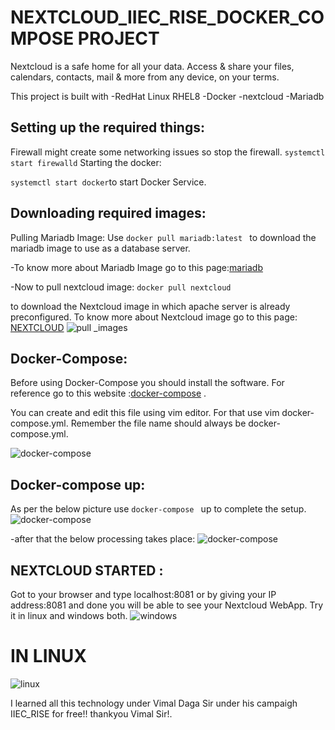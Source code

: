 # NEXTCLOUD_IIEC_RISE_DOCKER_COMPOSE PROJECT
Nextcloud is a  safe home for all your data. Access &amp; share your files, calendars, contacts, mail &amp; more from any device, on your terms.

This project is built with
-RedHat Linux RHEL8
-Docker
-nextcloud
-Mariadb


## Setting up the required things:

Firewall might create some networking issues so stop the firewall.
```systemctl start firewalld```
Starting the docker:

``` systemctl start docker ```to start Docker Service.
## Downloading required images:
Pulling Mariadb Image:
Use 
```docker pull mariadb:latest ``` 
to download the mariadb  image to use as a database server.

-To know more about Mariadb Image go to this page:[mariadb](https://hub.docker.com/_/mariadb)

-Now to pull nextcloud image:
```docker pull nextcloud``` 

to download the Nextcloud image in which apache server is already preconfigured.
To know more about Nextcloud image  go to this page: [NEXTCLOUD](https://hub.docker.com/_/nextcloud)
![pull _images](https://github.com/juned171/dockerproject/blob/master/Screenshot%20(41).png)

## Docker-Compose:
Before using Docker-Compose you should install the software. For reference go to this website :[docker-compose]( https://docs.docker.com/compose/install/)  .

You can create and edit this file using vim editor. For that use vim docker-compose.yml. Remember the file name should always be docker-compose.yml.

![docker-compose](https://github.com/juned171/dockerproject/blob/master/Screenshot%20(42).png)

## Docker-compose up:
As per the below  picture use ```docker-compose ```   up to complete the setup.
![docker-compose](https://github.com/juned171/dockerproject/blob/master/Screenshot%20(43).png)

-after that the below processing takes place:
![docker-compose](https://github.com/juned171/dockerproject/blob/master/Screenshot%20(44).png)

## NEXTCLOUD STARTED :
Got to your browser and type localhost:8081  or by giving your IP address:8081  and done you will be able to see your Nextcloud WebApp. Try it in linux and windows both.
![windows](https://github.com/juned171/dockerproject/blob/master/Screenshot%20(39).png)
# IN LINUX  

![linux](https://github.com/juned171/dockerproject/blob/master/Screenshot%20(40).png)

I learned all this technology under Vimal Daga Sir under his campaigh IIEC_RISE for free!!
thankyou Vimal Sir!.
